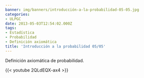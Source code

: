 ```yaml
---
banner: img/banners/introducción-a-la-probabilidad-05-05.jpg
categories:
- ULPGC
date: 2013-05-03T12:54:02.000Z
tags:
- Estadística
- Probabilidad
- Definición axiomática
title: 'Introducción a la probabilidad 05/05'
---
```


Definición axiomática de probabilidad.

{{< youtube 2QLdEQX-ax4 >}}
